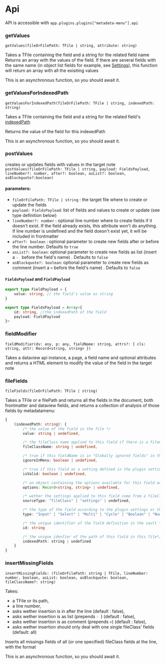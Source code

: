 # Api

API is accessible with `app.plugins.plugins["metadata-menu"].api`

### getValues

`getValues(fileOrFilePath: TFile | string, attribute: string)`

Takes a TFile containing the field and a string for the related field name
Returns an array with the values of the field. If there are several fields with the same name (in object list fields for example, see [Settings](settings#object-listoptions)), this function will return an array with all the exisiting values

This is an asynchronous function, so you should await it.

### getValuesForIndexedPath

`getValuesForIndexedPath(fileOrFilePath: TFile | string, indexedPath: string)`

Takes a TFile containing the field and a string for the related field's [indexedPath](fileclasses#id-and-indexedpath)

Returns the value of the field for this indexedPath

This is an asynchronous function, so you should await it.

### postValues
creates or updates fields with values in the target note
`postValues(fileOrFilePath: TFile | string, payload: FieldsPayload, lineNumber?: number, after?: boolean, asList?: boolean, asBlockquote?:boolean)`

#### parameters:

- `fileOrFilePath: TFile | string` : the target file where to create or update the fields
- `payload: FieldsPayload`: list of fields and values to create or update (see type definition below) 
- `lineNumber?: number` : optional line number where to create fields if it doesn't exist. If the field already exists, this attribute won't do anything. If line number is undefined and the field doesn't exist yet, it will be included in frontmatter
- `after?: boolean` : optional parameter to create new fields after or before the line number. Defaults to `true`
- `asList?: boolean`: optional parameter to create new fields as list (insert a `- ` before the field's name) . Defaults to `false`
- `asBlockquote?: boolean`: optional parameter to create new fields as comment (insert a `>` before the field's name) . Defaults to `false`

#### `FieldsPayload` and `FieldPayload`

```typescript
export type FieldPayload = {
    value: string, // the field's value as string
}

export type FieldsPayload = Array<{
    id: string, //the indexedPath of the field
    payload: FieldPayload
}>
```

### fieldModifier
`fieldModifier(dv: any, p: any, fieldName: string, attrs?: { cls: string, attr: Record<string, string> })`

Takes a dataview api instance, a page, a field name and optional attributes and returns a HTML element to modify the value of the field in the target note

### fileFields
`fileFields(fileOrFilePath: TFile | string)`

Takes a TFile or e filePath and returns all the fields in the document, both frontmatter and dataview fields, and returns a collection of analysis of those fields by metadatamenu:

```typescript
{
    (indexedPath: string): {
        /* the value of the field in the file */
        value: string | undefined, 

        /* the fileClass name applied to this field if there is a fileClass AND if the field is set in the fileClass or the fileClass it's inheriting from */
        fileClassName: string | undefined,

        /* true if this fieldName is in "Globally ignored fields" in the plugin settings */
        ignoreInMenu: boolean | undefined,

        /* true if this field as a setting defined in the plugin settings or a fileClass and if the value is valid according to those settings */
        isValid: boolean | undefined,

        /* an object containing the options available for this field according to the plugin settings or the fileClass */
        options: Record<string, string> | undefined,

        /* wether the settings applied to this field come from a fileClass, the plugin settings or none  */
        sourceType: "fileClass" | "settings" | undefined,

        /* the type of the field according to the plugin settings or the fileClass  */
        type: "Input" | "Select" | "Multi" | "Cycle" | "Boolean" | "Number" | "File" | "MultiFile" | "Date" | "Lookup" | "Formula" | "Canvas" | "CanvasGroup" | "CanvasGroupLink" | "YAML" | "JSON" | "Object" | "ObjectList"

        /* the unique identifier of the field definition in the vault */
        id: string

        /* the unique idenfier of the path of this field in this file*/
        indexedPath: string | undefined
    }
}
```

### insertMissingFields
`insertMissingFields: (fileOrFilePath: string | TFile, lineNumber: number, boolean, asList: boolean, asBlockquote: boolean, fileClassName?: string)`

Takes:
- a TFile or its path, 
- a line number,
- asks wether insertion is in after the line (default : false),
- asks wether insertion is as list (prepends `- `) (default : false),
- asks wether insertion is as comment (prepends `>`)  (default : false),
- asks wether insertion should only deal with one single fileClass' fields (default: all)

Inserts all missings fields of all (or one specified) fileClass fields at the line, with the format

This is an asynchronous function, so you should await it.
